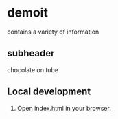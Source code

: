 # demoit

contains a variety of information


## subheader 
chocolate 
on tube

## Local development 

1. Open index.html in your browser.
